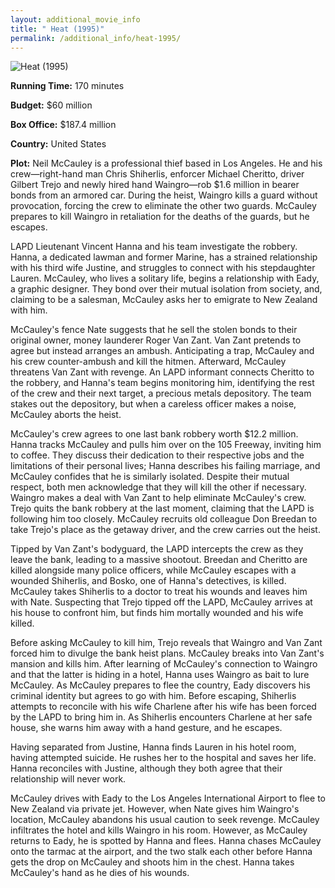 ```yaml
---
layout: additional_movie_info
title: " Heat (1995)"
permalink: /additional_info/heat-1995/
---
```


![ Heat (1995)](https://upload.wikimedia.org/wikipedia/en/6/6c/Heatposter.jpg)

**Running Time:** 170 minutes

**Budget:** $60 million

**Box Office:** $187.4 million

**Country:** United States

**Plot:** Neil McCauley is a professional thief based in Los Angeles. He and his crew—right-hand man Chris Shiherlis, enforcer Michael Cheritto, driver Gilbert Trejo and newly hired hand Waingro—rob $1.6 million in bearer bonds from an armored car. During the heist, Waingro kills a guard without provocation, forcing the crew to eliminate the other two guards. McCauley prepares to kill Waingro in retaliation for the deaths of the guards, but he escapes.

LAPD Lieutenant Vincent Hanna and his team investigate the robbery. Hanna, a dedicated lawman and former Marine, has a strained relationship with his third wife Justine, and struggles to connect with his stepdaughter Lauren. McCauley, who lives a solitary life, begins a relationship with Eady, a graphic designer. They bond over their mutual isolation from society, and, claiming to be a salesman, McCauley asks her to emigrate to New Zealand with him.

McCauley's fence Nate suggests that he sell the stolen bonds to their original owner, money launderer Roger Van Zant. Van Zant pretends to agree but instead arranges an ambush. Anticipating a trap, McCauley and his crew counter-ambush and kill the hitmen. Afterward, McCauley threatens Van Zant with revenge. An LAPD informant connects Cheritto to the robbery, and Hanna's team begins monitoring him, identifying the rest of the crew and their next target, a precious metals depository. The team stakes out the depository, but when a careless officer makes a noise, McCauley aborts the heist.

McCauley's crew agrees to one last bank robbery worth $12.2 million. Hanna tracks McCauley and pulls him over on the 105 Freeway, inviting him to coffee. They discuss their dedication to their respective jobs and the limitations of their personal lives; Hanna describes his failing marriage, and McCauley confides that he is similarly isolated. Despite their mutual respect, both men acknowledge that they will kill the other if necessary. Waingro makes a deal with Van Zant to help eliminate McCauley's crew. Trejo quits the bank robbery at the last moment, claiming that the LAPD is following him too closely. McCauley recruits old colleague Don Breedan to take Trejo's place as the getaway driver, and the crew carries out the heist.

Tipped by Van Zant's bodyguard, the LAPD intercepts the crew as they leave the bank, leading to a massive shootout. Breedan and Cheritto are killed alongside many police officers, while McCauley escapes with a wounded Shiherlis, and Bosko, one of Hanna's detectives, is killed. McCauley takes Shiherlis to a doctor to treat his wounds and leaves him with Nate. Suspecting that Trejo tipped off the LAPD, McCauley arrives at his house to confront him, but finds him mortally wounded and his wife killed.

Before asking McCauley to kill him, Trejo reveals that Waingro and Van Zant forced him to divulge the bank heist plans. McCauley breaks into Van Zant's mansion and kills him. After learning of McCauley's connection to Waingro and that the latter is hiding in a hotel, Hanna uses Waingro as bait to lure McCauley. As McCauley prepares to flee the country, Eady discovers his criminal identity but agrees to go with him. Before escaping, Shiherlis attempts to reconcile with his wife Charlene after his wife has been forced by the LAPD to bring him in. As Shiherlis encounters Charlene at her safe house, she warns him away with a hand gesture, and he escapes.

Having separated from Justine, Hanna finds Lauren in his hotel room, having attempted suicide. He rushes her to the hospital and saves her life. Hanna reconciles with Justine, although they both agree that their relationship will never work.

McCauley drives with Eady to the Los Angeles International Airport to flee to New Zealand via private jet. However, when Nate gives him Waingro's location, McCauley abandons his usual caution to seek revenge. McCauley infiltrates the hotel and kills Waingro in his room. However, as McCauley returns to Eady, he is spotted by Hanna and flees. Hanna chases McCauley onto the tarmac at the airport, and the two stalk each other before Hanna gets the drop on McCauley and shoots him in the chest. Hanna takes McCauley's hand as he dies of his wounds.